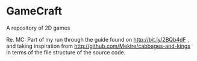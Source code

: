 # GameCraft
A repository of 2D games

Re. MC:
Part of my run through the guide found on http://bit.ly/2BQb4dF ,
and taking inspiration from http://github.com/Mekire/cabbages-and-kings in 
terms of the file structure of the source code.
